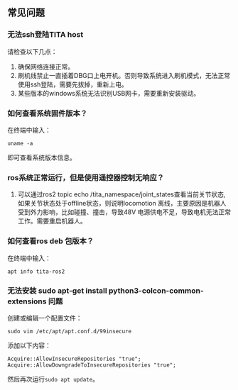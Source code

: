 ## 常见问题

### 无法ssh登陆TITA host

请检查以下几点：

1. 确保网络连接正常。
2. 刷机线禁止一直插着DBG口上电开机。否则导致系统进入刷机模式，无法正常使用ssh登陆，需要先拔掉，重新上电。
3. 某些版本的windows系统无法识别USB网卡，需要重新安装驱动。

### 如何查看系统固件版本？

在终端中输入：

```
uname -a
```
即可查看系统版本信息。

### ros系统正常运行，但是使用遥控器控制无响应？

1. 可以通过ros2 topic echo /tita_namespace/joint_states查看当前关节状态,如果关节状态处于offline状态，则说明locomotion 离线，主要原因是机器人受到外力影响，比如碰撞、撞击，导致48V 电源供电不足，导致电机无法正常工作。需要重启机器人。

### 如何查看ros deb 包版本？

在终端中输入：

```
apt info tita-ros2
```

### 无法安装 sudo apt-get install python3-colcon-common-extensions 问题

创建或编辑一个配置文件：
```
sudo vim /etc/apt/apt.conf.d/99insecure
```
添加以下内容：
```
Acquire::AllowInsecureRepositories "true";
Acquire::AllowDowngradeToInsecureRepositories "true";
```
然后再次运行`sudo apt update`。